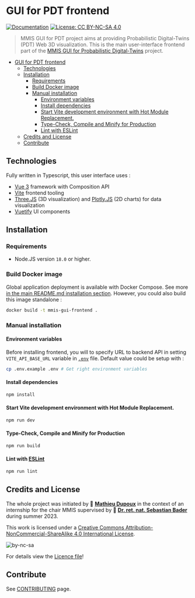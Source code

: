 # GUI for PDT frontend

[![Documentation](https://img.shields.io/badge/documentation-yes-brightgreen.svg)](doc/README.md) [![License: CC BY-NC-SA 4.0](https://img.shields.io/badge/License-CC%20BY--NC--SA%204.0-lightgrey.svg)](https://creativecommons.org/licenses/by-nc-sa/4.0/)

> MMIS GUI for PDT project aims at providing Probabilistic Digital-Twins (PDT) Web 3D visualization. This is the main user-interface frontend part of the [MMIS GUI for Probabilistic Digital-Twins](/README.md) project.

-   [GUI for PDT frontend](#gui-for-pdt-frontend)
    -   [Technologies](#technologies)
    -   [Installation](#installation)
        -   [Requirements](#requirements)
        -   [Build Docker image](#build-docker-image)
        -   [Manual installation](#manual-installation)
            -   [Environment variables](#environment-variables)
            -   [Install dependencies](#install-dependencies)
            -   [Start Vite development environment with Hot Module Replacement.](#start-vite-development-environment-with-hot-module-replacement)
            -   [Type-Check, Compile and Minify for Production](#type-check-compile-and-minify-for-production)
            -   [Lint with ESLint](#lint-with-eslint)
    -   [Credits and License](#credits-and-license)
    -   [Contribute](#contribute)

## Technologies

Fully written in Typescript, this user interface uses :

-   [Vue 3](https://vuejs.org) framework with Composition API
-   [Vite](https://vitejs.dev) frontend tooling
-   [Three.JS](https://threejs.org) (3D visualization) and [Plotly.JS](https://plotly.com/javascript/) (2D charts) for data visualization
-   [Vuetify](vuetifyjs.com/) UI components

## Installation

### Requirements

-   Node.JS version `18.0` or higher.

### Build Docker image

Global application deployment is available with Docker Compose. See more [in the main README.md installation section](/README.md#installation). However, you could also build this image standalone :

```sh
docker build -t mmis-gui-frontend .
```

### Manual installation

#### Environment variables

Before installing frontend, you will to specify URL to backend API in setting `VITE_API_BASE_URL` variable in [`.env`](/frontend/.env) file. Default value could be setup with :

```sh
cp .env.example .env # Get right environment variables
```

#### Install dependencies

```sh
npm install
```

#### Start Vite development environment with Hot Module Replacement.

```sh
npm run dev
```

#### Type-Check, Compile and Minify for Production

```sh
npm run build
```

#### Lint with [ESLint](https://eslint.org/)

```sh
npm run lint
```

## Credits and License

The whole project was initiated by 👤 **[Mathieu Dupoux](mailto:mdupoux@bordeaux-inp.fr)** in the context of an internship for the chair MMIS supervised by 👤 **[Dr. ret. nat. Sebastian Bader](mailto:sebastian.bader@uni-rostock.de)** during summer 2023.

This work is licensed under a [Creative Commons Attribution-NonCommercial-ShareAlike 4.0 International License](http://creativecommons.org/licenses/by-nc-sa/4.0/).

![by-nc-sa](https://i.creativecommons.org/l/by-nc-sa/4.0/88x31.png "Logo CC-by-nc-sa")

For details view the [Licence file](LICENSE)!

## Contribute

See [CONTRIBUTING](/frontend/CONTRIBUTING.md) page.
